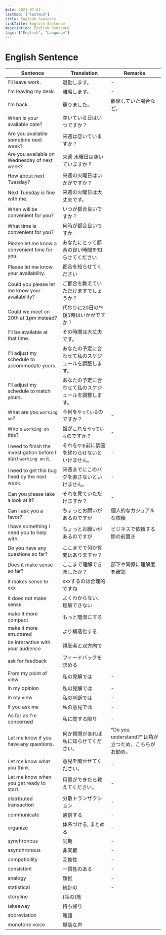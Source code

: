 ```yaml
---
date: 2021-07-01
lastmod: ["lastmod"]
title: English Sentence
linkTitle: English Sentence
description: English Sentence
tags: ["English", "Language"]
---
```


# English Sentence

|Sentence|Translation|Remarks|
|---|---|---|
|I'll leave work.|退勤します。|-|
|I'm leaving my desk.|離席します。|-|
|I'm back.|戻りました。|離席していた場合など。|
|When is your available date?|空いている日はいつですか？||
|Are you available sometime next week?|来週は空いていますか？||
|Are you available on Wednesday of next week?|来週 水曜日は空いていますか？||
|How about next Tuesday?|来週の火曜日はいかがですか？||
|Next Tuesday is fine with me.|来週の火曜日は大丈夫です。||
|When will be convenient for you?|いつが都合良いですか？||
|What time is convenient for you?|何時が都合良いですか||
|Please let me know a convenient time for you.|あなたにとって都合の良い時間を知らせてください||
|Please let me know your availability.|都合を知らせてください||
|Could you please let me know your availability?|ご都合を教えていただけますでしょうか？||
|Could we meet on 20th at 1pm instead?|代わりに20日の午後1時はいかがですか？||
|I'll be available at that time.|その時間は大丈夫です。||
|I'll adjust my schedule to accommodate yours.|あなたの予定に合わせて私のスケジュールを調整します。||
|I'll adjust my schedule to match yours.|あなたの予定に合わせて私のスケジュールを調整します。||
|What are you `working on`?|今何を`やっている`のですか？|-|
|Who's `working on` this?|誰がこれを`やっている`のですか？|-|
|I need to finish the investigation before I start `working on` it.|それを`やる`前に調査を終わらせないといけません。|-|
|I need to get this bug fixed by the next week.|来週までにこのバグを直さないといけません。|-|
|Can you please take a look at it?|それを見ていただけますか？|-|
|Can I ask you a favor?|ちょっとお願いがあるのですが|個人的なカジュアルな依頼|
|I have something I need you to help with.|ちょっとお願いがあるのですが|ビジネスで依頼する際の前置き|
|Do you have any questions so far?|ここまでで何か質問はありますか？||
|Does it make sense so far?|ここまで理解できましたか？|部下や同僚に理解度を確認|
|It makes sense to xxx|xxxするのは合理的ですね||
|It does not make sense|よくわからない、理解できない||
|make it more compact|もっと簡潔にする||
|make it more structured|より構造化する||
|be interactive with your audience|視聴者と双方向で||
|ask for feedback|フィードバックを求める||
|From my point of view|私の見解では|-|
|In my opinion|私の見解では|-|
|In my view|私の判断では|-|
|If you ask me|私の意見では|-|
|As far as I'm concerned|私に関する限り|-|
|Let me know if you have any questions.|何か質問があれば私に知らせてください。|"Do you understand?" は角が立つため、こちらがお勧め。|
|Let me know what you think.|意見を聞かせてください。|-|
|Let me know when you get ready to start.|用意ができたら教えてください。|-|
|distributed transaction|分散トランザクション|-|
|communicate|通信する|-|
|organize|体系づける, まとめる|-|
|synchronous|同期|-|
|asynchronous|非同期|-|
|compatibility|互換性|-|
|consistent|一貫性のある|-|
|analogy|類推|-|
|statistical|統計の|-|
|storyline|(話の)筋||
|takeaway|持ち帰り||
|abbreviation|略語||
|monotone voice|単調な声||

